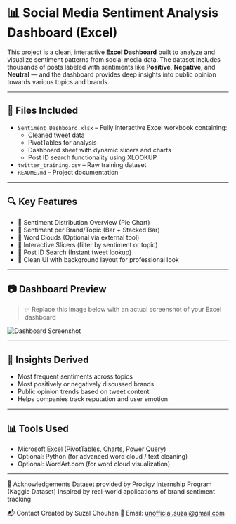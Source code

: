 # 📊 Social Media Sentiment Analysis Dashboard (Excel)

This project is a clean, interactive **Excel Dashboard** built to analyze and visualize sentiment patterns from social media data. The dataset includes thousands of posts labeled with sentiments like **Positive**, **Negative**, and **Neutral** — and the dashboard provides deep insights into public opinion towards various topics and brands.

---

## 📁 Files Included

- `Sentiment_Dashboard.xlsx` – Fully interactive Excel workbook containing:
  - Cleaned tweet data
  - PivotTables for analysis
  - Dashboard sheet with dynamic slicers and charts
  - Post ID search functionality using XLOOKUP
- `twitter_training.csv` – Raw training dataset
- `README.md` – Project documentation

---

## 🔍 Key Features

- 📌 Sentiment Distribution Overview (Pie Chart)
- 📌 Sentiment per Brand/Topic (Bar + Stacked Bar)
- 📌 Word Clouds (Optional via external tool)
- 📌 Interactive Slicers (filter by sentiment or topic)
- 📌 Post ID Search (Instant tweet lookup)
- 📌 Clean UI with background layout for professional look

---

## 📷 Dashboard Preview

> ✅ Replace this image below with an actual screenshot of your Excel dashboard

![Dashboard Screenshot](images/dashboard_preview.png)


---

## 🧠 Insights Derived

- Most frequent sentiments across topics
- Most positively or negatively discussed brands
- Public opinion trends based on tweet content
- Helps companies track reputation and user emotion

---

## 📊 Tools Used

- Microsoft Excel (PivotTables, Charts, Power Query)
- Optional: Python (for advanced word cloud / text cleaning)
- Optional: WordArt.com (for word cloud visualization)

---

🤝 Acknowledgements
Dataset provided by Prodigy Internship Program (Kaggle Dataset) 
Inspired by real-world applications of brand sentiment tracking

📬 Contact
Created by Suzal Chouhan
📧 Email: unofficial.suzal@gmail.com
